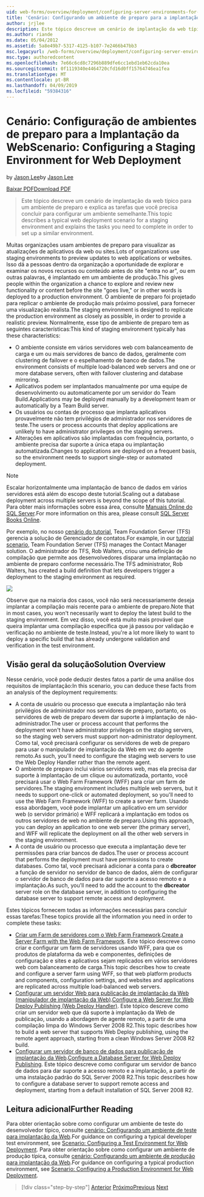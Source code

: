 ```yaml
---
uid: web-forms/overview/deployment/configuring-server-environments-for-web-deployment/scenario-configuring-a-staging-environment-for-web-deployment
title: 'Cenário: Configurando um ambiente de preparo para a implantação da Web | Microsoft Docs'
author: jrjlee
description: Este tópico descreve um cenário de implantação da web típico para um ambiente de preparo e explica as tarefas que você precisa concluir para configurar um env semelhante...
ms.author: riande
ms.date: 05/04/2012
ms.assetid: 5a8e49b7-5317-4125-b107-7e2466b47bb3
msc.legacyurl: /web-forms/overview/deployment/configuring-server-environments-for-web-deployment/scenario-configuring-a-staging-environment-for-web-deployment
msc.type: authoredcontent
ms.openlocfilehash: 7e66c6cd8c7296b889dfe6cc1ebd1eb62cda10ea
ms.sourcegitcommit: 0f1119340e4464720cfd16d0ff15764746ea1fea
ms.translationtype: MT
ms.contentlocale: pt-BR
ms.lasthandoff: 04/09/2019
ms.locfileid: "59384316"
---
```

# <a name="scenario-configuring-a-staging-environment-for-web-deployment"></a><span data-ttu-id="aa08a-103">Cenário: Configuração de ambientes de preparo para a Implantação da Web</span><span class="sxs-lookup"><span data-stu-id="aa08a-103">Scenario: Configuring a Staging Environment for Web Deployment</span></span>

<span data-ttu-id="aa08a-104">by [Jason Lee](https://github.com/jrjlee)</span><span class="sxs-lookup"><span data-stu-id="aa08a-104">by [Jason Lee](https://github.com/jrjlee)</span></span>

[<span data-ttu-id="aa08a-105">Baixar PDF</span><span class="sxs-lookup"><span data-stu-id="aa08a-105">Download PDF</span></span>](https://msdnshared.blob.core.windows.net/media/MSDNBlogsFS/prod.evol.blogs.msdn.com/CommunityServer.Blogs.Components.WeblogFiles/00/00/00/63/56/8130.DeployingWebAppsInEnterpriseScenarios.pdf)

> <span data-ttu-id="aa08a-106">Este tópico descreve um cenário de implantação da web típico para um ambiente de preparo e explica as tarefas que você precisa concluir para configurar um ambiente semelhante.</span><span class="sxs-lookup"><span data-stu-id="aa08a-106">This topic describes a typical web deployment scenario for a staging environment and explains the tasks you need to complete in order to set up a similar environment.</span></span>


<span data-ttu-id="aa08a-107">Muitas organizações usam ambientes de preparo para visualizar as atualizações de aplicativos da web ou sites.</span><span class="sxs-lookup"><span data-stu-id="aa08a-107">Lots of organizations use staging environments to preview updates to web applications or websites.</span></span> <span data-ttu-id="aa08a-108">Isso dá a pessoas dentro da organização a oportunidade de explorar e examinar os novos recursos ou conteúdo antes do site "entra no ar", ou em outras palavras, é implantado em um ambiente de produção.</span><span class="sxs-lookup"><span data-stu-id="aa08a-108">This gives people within the organization a chance to explore and review new functionality or content before the site "goes live," or in other words is deployed to a production environment.</span></span> <span data-ttu-id="aa08a-109">O ambiente de preparo foi projetado para replicar o ambiente de produção mais próximo possível, para fornecer uma visualização realista.</span><span class="sxs-lookup"><span data-stu-id="aa08a-109">The staging environment is designed to replicate the production environment as closely as possible, in order to provide a realistic preview.</span></span> <span data-ttu-id="aa08a-110">Normalmente, esse tipo de ambiente de preparo tem as seguintes características:</span><span class="sxs-lookup"><span data-stu-id="aa08a-110">This kind of staging environment typically has these characteristics:</span></span>

- <span data-ttu-id="aa08a-111">O ambiente consiste em vários servidores web com balanceamento de carga e um ou mais servidores de banco de dados, geralmente com clustering de failover e o espelhamento de banco de dados.</span><span class="sxs-lookup"><span data-stu-id="aa08a-111">The environment consists of multiple load-balanced web servers and one or more database servers, often with failover clustering and database mirroring.</span></span>
- <span data-ttu-id="aa08a-112">Aplicativos podem ser implantados manualmente por uma equipe de desenvolvimento ou automaticamente por um servidor do Team Build.</span><span class="sxs-lookup"><span data-stu-id="aa08a-112">Applications may be deployed manually by a development team or automatically by a Team Build server.</span></span>
- <span data-ttu-id="aa08a-113">Os usuários ou contas de processo que implanta aplicativos provavelmente não tem privilégios de administrador nos servidores de teste.</span><span class="sxs-lookup"><span data-stu-id="aa08a-113">The users or process accounts that deploy applications are unlikely to have administrator privileges on the staging servers.</span></span>
- <span data-ttu-id="aa08a-114">Alterações em aplicativos são implantadas com frequência, portanto, o ambiente precisa dar suporte a única etapa ou implantação automatizada.</span><span class="sxs-lookup"><span data-stu-id="aa08a-114">Changes to applications are deployed on a frequent basis, so the environment needs to support single-step or automated deployment.</span></span>

> [!NOTE]
> <span data-ttu-id="aa08a-115">Escalar horizontalmente uma implantação de banco de dados em vários servidores está além do escopo deste tutorial.</span><span class="sxs-lookup"><span data-stu-id="aa08a-115">Scaling out a database deployment across multiple servers is beyond the scope of this tutorial.</span></span> <span data-ttu-id="aa08a-116">Para obter mais informações sobre essa área, consulte [Manuais Online do SQL Server](https://technet.microsoft.com/library/ms130214.aspx).</span><span class="sxs-lookup"><span data-stu-id="aa08a-116">For more information on this area, please consult [SQL Server Books Online](https://technet.microsoft.com/library/ms130214.aspx).</span></span>


<span data-ttu-id="aa08a-117">Por exemplo, no nosso [cenário do tutorial](../deploying-web-applications-in-enterprise-scenarios/enterprise-web-deployment-scenario-overview.md), Team Foundation Server (TFS) gerencia a solução de Gerenciador de contatos.</span><span class="sxs-lookup"><span data-stu-id="aa08a-117">For example, in our [tutorial scenario](../deploying-web-applications-in-enterprise-scenarios/enterprise-web-deployment-scenario-overview.md), Team Foundation Server (TFS) manages the Contact Manager solution.</span></span> <span data-ttu-id="aa08a-118">O administrador do TFS, Rob Walters, criou uma definição de compilação que permite aos desenvolvedores disparar uma implantação no ambiente de preparo conforme necessário.</span><span class="sxs-lookup"><span data-stu-id="aa08a-118">The TFS administrator, Rob Walters, has created a build definition that lets developers trigger a deployment to the staging environment as required.</span></span>

![](scenario-configuring-a-staging-environment-for-web-deployment/_static/image1.png)

<span data-ttu-id="aa08a-119">Observe que na maioria dos casos, você não será necessariamente deseja implantar a compilação mais recente para o ambiente de preparo.</span><span class="sxs-lookup"><span data-stu-id="aa08a-119">Note that in most cases, you won't necessarily want to deploy the latest build to the staging environment.</span></span> <span data-ttu-id="aa08a-120">Em vez disso, você está muito mais provável que queira implantar uma compilação específica que já passou por validação e verificação no ambiente de teste.</span><span class="sxs-lookup"><span data-stu-id="aa08a-120">Instead, you're a lot more likely to want to deploy a specific build that has already undergone validation and verification in the test environment.</span></span>

## <a name="solution-overview"></a><span data-ttu-id="aa08a-121">Visão geral da solução</span><span class="sxs-lookup"><span data-stu-id="aa08a-121">Solution Overview</span></span>

<span data-ttu-id="aa08a-122">Nesse cenário, você pode deduzir destes fatos a partir de uma análise dos requisitos de implantação:</span><span class="sxs-lookup"><span data-stu-id="aa08a-122">In this scenario, you can deduce these facts from an analysis of the deployment requirements:</span></span>

- <span data-ttu-id="aa08a-123">A conta de usuário ou processo que executa a implantação não terá privilégios de administrador nos servidores de preparo, portanto, os servidores de web de preparo devem dar suporte à implantação de não-administrador.</span><span class="sxs-lookup"><span data-stu-id="aa08a-123">The user or process account that performs the deployment won't have administrator privileges on the staging servers, so the staging web servers must support non-administrator deployment.</span></span> <span data-ttu-id="aa08a-124">Como tal, você precisará configurar os servidores de web de preparo para usar o manipulador de implantação da Web em vez do agente remoto.</span><span class="sxs-lookup"><span data-stu-id="aa08a-124">As such, you'll need to configure the staging web servers to use the Web Deploy Handler rather than the remote agent.</span></span>
- <span data-ttu-id="aa08a-125">O ambiente de preparo inclui vários servidores web, mas ela precisa dar suporte à implantação de um clique ou automatizada, portanto, você precisará usar o Web Farm Framework (WFF) para criar um farm de servidores.</span><span class="sxs-lookup"><span data-stu-id="aa08a-125">The staging environment includes multiple web servers, but it needs to support one-click or automated deployment, so you'll need to use the Web Farm Framework (WFF) to create a server farm.</span></span> <span data-ttu-id="aa08a-126">Usando essa abordagem, você pode implantar um aplicativo em um servidor web (o servidor primário) e WFF replicará a implantação em todos os outros servidores de web no ambiente de preparo.</span><span class="sxs-lookup"><span data-stu-id="aa08a-126">Using this approach, you can deploy an application to one web server (the primary server), and WFF will replicate the deployment on all the other web servers in the staging environment.</span></span>
- <span data-ttu-id="aa08a-127">A conta de usuário ou processo que executa a implantação deve ter permissões para criar bancos de dados.</span><span class="sxs-lookup"><span data-stu-id="aa08a-127">The user or process account that performs the deployment must have permissions to create databases.</span></span> <span data-ttu-id="aa08a-128">Como tal, você precisará adicionar a conta para o **dbcreator** a função de servidor no servidor de banco de dados, além de configurar o servidor de banco de dados para dar suporte a acesso remoto e a implantação.</span><span class="sxs-lookup"><span data-stu-id="aa08a-128">As such, you'll need to add the account to the **dbcreator** server role on the database server, in addition to configuring the database server to support remote access and deployment.</span></span>

<span data-ttu-id="aa08a-129">Estes tópicos fornecem todas as informações necessárias para concluir essas tarefas:</span><span class="sxs-lookup"><span data-stu-id="aa08a-129">These topics provide all the information you need in order to complete these tasks:</span></span>

- <span data-ttu-id="aa08a-130">[Criar um Farm de servidores com o Web Farm Framework](creating-a-server-farm-with-the-web-farm-framework.md).</span><span class="sxs-lookup"><span data-stu-id="aa08a-130">[Create a Server Farm with the Web Farm Framework](creating-a-server-farm-with-the-web-farm-framework.md).</span></span> <span data-ttu-id="aa08a-131">Este tópico descreve como criar e configurar um farm de servidores usando WFF, para que os produtos de plataforma da web e componentes, definições de configuração e sites e aplicativos sejam replicados em vários servidores web com balanceamento de carga.</span><span class="sxs-lookup"><span data-stu-id="aa08a-131">This topic describes how to create and configure a server farm using WFF, so that web platform products and components, configuration settings, and websites and applications are replicated across multiple load-balanced web servers.</span></span>
- <span data-ttu-id="aa08a-132">[Configurar um servidor Web para publicação de implantação da Web (manipulador de implantação da Web)](configuring-a-web-server-for-web-deploy-publishing-web-deploy-handler.md).</span><span class="sxs-lookup"><span data-stu-id="aa08a-132">[Configure a Web Server for Web Deploy Publishing (Web Deploy Handler)](configuring-a-web-server-for-web-deploy-publishing-web-deploy-handler.md).</span></span> <span data-ttu-id="aa08a-133">Este tópico descreve como criar um servidor web que dá suporte à implantação da Web de publicação, usando a abordagem de agente remoto, a partir de uma compilação limpa do Windows Server 2008 R2.</span><span class="sxs-lookup"><span data-stu-id="aa08a-133">This topic describes how to build a web server that supports Web Deploy publishing, using the remote agent approach, starting from a clean Windows Server 2008 R2 build.</span></span>
- <span data-ttu-id="aa08a-134">[Configurar um servidor de banco de dados para publicação de implantação da Web](configuring-a-database-server-for-web-deploy-publishing.md).</span><span class="sxs-lookup"><span data-stu-id="aa08a-134">[Configure a Database Server for Web Deploy Publishing](configuring-a-database-server-for-web-deploy-publishing.md).</span></span> <span data-ttu-id="aa08a-135">Este tópico descreve como configurar um servidor de banco de dados para dar suporte a acesso remoto e a implantação, a partir de uma instalação padrão do SQL Server 2008 R2.</span><span class="sxs-lookup"><span data-stu-id="aa08a-135">This topic describes how to configure a database server to support remote access and deployment, starting from a default installation of SQL Server 2008 R2.</span></span>

## <a name="further-reading"></a><span data-ttu-id="aa08a-136">Leitura adicional</span><span class="sxs-lookup"><span data-stu-id="aa08a-136">Further Reading</span></span>

<span data-ttu-id="aa08a-137">Para obter orientação sobre como configurar um ambiente de teste do desenvolvedor típico, consulte [cenário: Configurando um ambiente de teste para implantação da Web](scenario-configuring-a-test-environment-for-web-deployment.md).</span><span class="sxs-lookup"><span data-stu-id="aa08a-137">For guidance on configuring a typical developer test environment, see [Scenario: Configuring a Test Environment for Web Deployment](scenario-configuring-a-test-environment-for-web-deployment.md).</span></span> <span data-ttu-id="aa08a-138">Para obter orientação sobre como configurar um ambiente de produção típica, consulte [cenário: Configurando um ambiente de produção para implantação da Web](scenario-configuring-a-production-environment-for-web-deployment.md).</span><span class="sxs-lookup"><span data-stu-id="aa08a-138">For guidance on configuring a typical production environment, see [Scenario: Configuring a Production Environment for Web Deployment](scenario-configuring-a-production-environment-for-web-deployment.md).</span></span>

> [!div class="step-by-step"]
> <span data-ttu-id="aa08a-139">[Anterior](scenario-configuring-a-test-environment-for-web-deployment.md)
> [Próximo](scenario-configuring-a-production-environment-for-web-deployment.md)</span><span class="sxs-lookup"><span data-stu-id="aa08a-139">[Previous](scenario-configuring-a-test-environment-for-web-deployment.md)
[Next](scenario-configuring-a-production-environment-for-web-deployment.md)</span></span>
